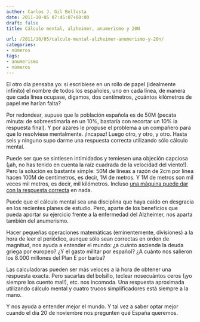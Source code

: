 ```yaml
---
author: Carlos J. Gil Bellosta
date: 2011-10-05 07:45:07+00:00
draft: false
title: Cálculo mental, alzheimer, anumerismo y 20N

url: /2011/10/05/calculo-mental-alzheimer-anumerismo-y-20n/
categories:
- números
tags:
- anumerismo
- números
---
```


El otro día pensaba yo: si escribiese en un rollo de papel (idealmente infinito) el nombre de todos los españoles, uno en cada línea, de manera que cada línea ocupase, digamos, dos centímetros, ¿cuántos kilómetros de papel me harían falta?

Por redondear, supuse que la población española es de 50M (pecata minuta: de sobreestimarla en un 10%, bastaría con recortar un 10% la respuesta final). Y por azares le propuse el problema a un compañero para que lo resolviese mentalmente. ¡Incapaz! Luego otro, y otro, y otro. Hasta seis y ninguno supo darme una respuesta correcta utilizando sólo cálculo mental.

Puede ser que se sintiesen intimidados y temiesen una objeción capciosa (¡ah, no has tenido en cuenta la raíz cuadrada de la velocidad del viento!). Pero la solución es bastante simple: 50M de líneas a razón de 2cm por línea hacen 100M de centímetros, es decir, 1M de metros. Y 1M de metros son mil veces mil metros, es decir, mil kilómetros. Incluso [una máquina puede dar con la respuesta correcta](http://www.wolframalpha.com/input/?i=how+many+kilometers+in+2+*+50000000+centimeters) en nada.

Puede que el cálculo mental sea una disciplina que haya caído en desgracia en los recientes planes de estudio. Pero, aparte de los beneficios que pueda aportar su ejercicio frente a la enfermedad del Alzheimer, nos aparta también del anumerismo.

Hacer pequeñas operaciones matemáticas (eminentemente, divisiones) a la hora de leer el periódico, aunque sólo sean correctas en orden de magnitud, nos ayuda a entender el mundo: ¿a cuánto asciende la deuda griega por europeo? ¿Y el gasto militar por español? ¿A cuánto nos salieron los 8.000 millones del Plan E por barba?

Las calculadoras pueden ser más veloces a la hora de obtener una respuesta exacta. Pero sacarlas del bolsillo, teclear nosecuántos ceros (¡yo siempre los cuento mal!), etc. nos incomoda. Una respuesta aproximada utilizando cálculo mental y cuatro trucos simplificadores está siempre a la mano.

Y nos ayuda a entender mejor el mundo. Y tal vez a saber optar mejor cuando el día 20 de noviembre nos pregunten qué España queremos.
